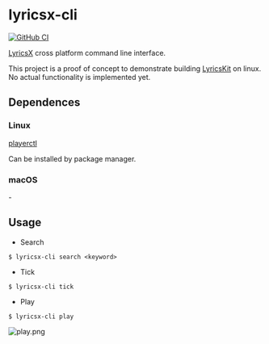 # lyricsx-cli

[![GitHub CI](https://github.com/ddddxxx/lyricsx-cli/workflows/CI/badge.svg)](https://github.com/ddddxxx/lyricsx-cli/actions)

[LyricsX](https://github.com/ddddxxx/LyricsX) cross platform command line interface.

This project is a proof of concept to demonstrate building [LyricsKit](https://github.com/ddddxxx/LyricsKit) on linux. No actual functionality is implemented yet.

## Dependences

### Linux

[playerctl](https://github.com/altdesktop/playerctl)

Can be installed by package manager.

### macOS

\-

## Usage


- Search
```
$ lyricsx-cli search <keyword>
```

- Tick
```
$ lyricsx-cli tick
```

- Play
```
$ lyricsx-cli play
```

![play.png](https://i.loli.net/2021/07/12/4Zb36O5tANhoD8W.png)
